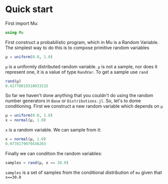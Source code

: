 # Quick start

First import Mu:

```julia
using Mu
```

First construct a probabilistic program, which in Mu is a Random Variable.
The simplest way to do this is to compose primitive random variables 

```julia
μ = uniform(0.0, 1.0)
```

`μ` is a uniformly distributed random variable.
`μ` is not a sample, nor does it represent one, it is a value of type `RandVar`.
To get a sample use `rand`

```julia
rand(μ)
0.42770819318033215
```

So far we haven't done anything that you couldn't do using the random number generators in `Base` or `Distributions.jl`.
So, let's to dome conditioning.
First we construct a new random variable which depends on `μ`

```julia
μ = uniform(0.0, 1.0)
x = normal(μ, 1.0)
```

`x` is a random variable.  We can sample from it:
```julia
x = normal(μ, 1.0)
0.9778179079436203
```

Finally we can condition the random variables:

```julia
samples = rand(μ, x == 30.0)
```

`samples` is a set of samples from the conditional distribution of `mu` given that `x==30.0`